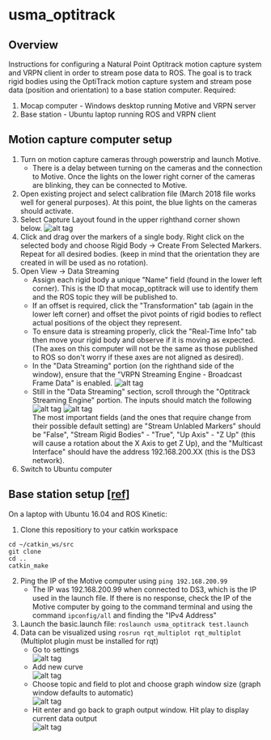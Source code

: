 # usma_optitrack
## Overview
Instructions for configuring a Natural Point Optitrack motion capture system and VRPN client in order to stream pose data to ROS.
The goal is to track rigid bodies using the OptiTrack motion capture system and stream pose data (position and orientation) to a base station computer.
Required:
1. Mocap computer - Windows desktop running Motive and VRPN server
2. Base station - Ubuntu laptop running ROS and VRPN client

## Motion capture computer setup
1. Turn on motion capture cameras through powerstrip and launch Motive. 
   - There is a delay between turning on the cameras and the connection to Motive. Once the lights on the lower right corner of the cameras are blinking, they can be connected to Motive.
2. Open existing project and select calibration file (March 2018 file works well for general purposes). At this point, the blue lights on the cameras should activate.
3. Select Capture Layout found in the upper righthand corner shown below. ![alt tag](Pictures/Capture.png)
4. Click and drag over the markers of a single body. Right click on the selected body and choose Rigid Body -> Create From Selected Markers. Repeat for all desired bodies. (keep in mind that the orientation they are created in will be used as no rotation).
5. Open View -> Data Streaming
   - Assign each rigid body a unique "Name" field (found in the lower left corner). This is the ID that mocap\_optitrack will use to identify them and the ROS topic they will be published to.
   - If an offset is required, click the "Transformation" tab (again in the lower left corner) and offset the pivot points of rigid bodies to reflect actual positions of the object they represent.
   - To ensure data is streaming properly, click the "Real-Time Info" tab then move your rigid body and observe if it is moving as expected. (The axes on this computer will not be the same as those published to ROS so don't worry if these axes are not aligned as desired).
   - In the "Data Streaming" portion (on the righthand side of the window), ensure that the "VRPN Streaming Engine - Broadcast Frame Data" is enabled. ![alt tag](Pictures/DataStream.png) 
   - Still in the "Data Streaming" section, scroll through the "Optitrack Streaming Engine" portion. The inputs should match the following  
   ![alt tag](Pictures/DataStreamcropped.png) ![alt tag](Pictures/BroadcastVRPN.png)  
   The most important fields (and the ones that require change from their possible default setting) are "Stream Unlabled Markers" should be "False", "Stream Rigid Bodies" - "True", "Up Axis" - "Z Up" (this will cause a rotation about the X Axis to get Z Up), and the "Multicast Interface" should have the address 192.168.200.XX (this is the DS3 network).
6. Switch to Ubuntu computer

## Base station setup [[ref]](http://wiki.ros.org/vrpn_client_ros)
On a laptop with Ubuntu 16.04 and ROS Kinetic:
1. Clone this repositiory to your catkin workspace
``` 
cd ~/catkin_ws/src
git clone 
cd ..
catkin_make
```
2. Ping the IP of the Motive computer using `ping 192.168.200.99`  
   - The IP was 192.168.200.99 when connected to DS3, which is the IP used in the launch file. If there is no response, check the IP of the Motive computer by going to the command terminal and using the command `ipconfig/all` and finding the "IPv4 Address"
3. Launch the basic.launch file: `roslaunch usma_optitrack test.launch`
4. Data can be visualized using `rosrun rqt_multiplot rqt_multiplot` (Multiplot plugin must be installed for rqt)
   - Go to settings  
   ![alt tag](Pictures/Multiplot1.png)
   - Add new curve  
   ![alt tag](Pictures/Multiplot2.png)
   - Choose topic and field to plot and choose graph window size (graph window defaults to automatic)  
   ![alt tag](Pictures/Multiplot3.png)
   - Hit enter and go back to graph output window. Hit play to display current data output  
   ![alt tag](Pictures/Multiplot4.png)
